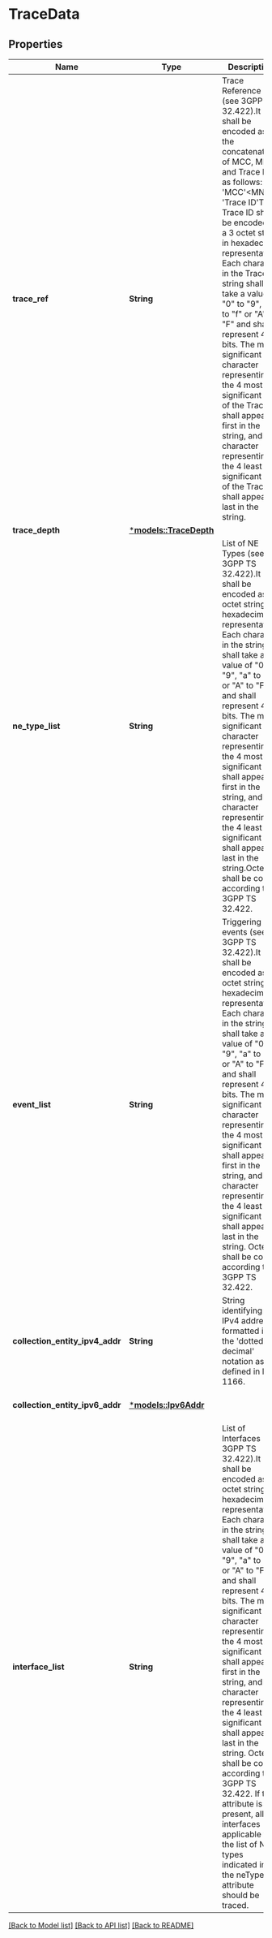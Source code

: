 # TraceData

## Properties
Name | Type | Description | Notes
------------ | ------------- | ------------- | -------------
**trace_ref** | **String** | Trace Reference (see 3GPP TS 32.422).It shall be encoded as the concatenation of MCC, MNC and Trace ID as follows: 'MCC'<MNC'-'Trace ID'The Trace ID shall be encoded as a 3 octet string in hexadecimal representation. Each character in the Trace ID string shall take a value of \"0\" to \"9\", \"a\" to \"f\" or \"A\" to \"F\" and shall represent 4 bits. The most significant character representing the 4 most significant bits of the Trace ID shall appear first  in the string, and the character representing the 4 least significant bit of the Trace ID shall appear last in the string.  | 
**trace_depth** | [***models::TraceDepth**](TraceDepth.md) |  | 
**ne_type_list** | **String** | List of NE Types (see 3GPP TS 32.422).It shall be encoded as an octet string in hexadecimal representation. Each character in the string shall take a value of \"0\" to \"9\", \"a\" to \"f\" or \"A\" to \"F\" and shall represent 4 bits. The most significant character representing the 4 most significant bits shall appear first in the string, and the character representing the 4 least significant bit shall appear last in the string.Octets shall be coded according to 3GPP TS 32.422.  | 
**event_list** | **String** | Triggering events (see 3GPP TS 32.422).It shall be encoded as an octet string in hexadecimal representation. Each character in the string shall take a value of \"0\" to \"9\", \"a\" to \"f\" or \"A\" to \"F\" and shall represent 4 bits. The most significant character representing the 4 most significant bits shall appear first in the string, and the character representing the 4 least significant bit shall appear last in the string. Octets shall be coded according to 3GPP TS 32.422.  | 
**collection_entity_ipv4_addr** | **String** | String identifying a IPv4 address formatted in the 'dotted decimal' notation as defined in RFC 1166.  | [optional] [default to None]
**collection_entity_ipv6_addr** | [***models::Ipv6Addr**](Ipv6Addr.md) |  | [optional] [default to None]
**interface_list** | **String** | List of Interfaces (see 3GPP TS 32.422).It shall be encoded as an octet string in hexadecimal representation. Each character in the string shall take a value of \"0\" to \"9\", \"a\" to \"f\" or \"A\" to \"F\" and shall represent 4 bits. The most significant character representing the 4 most significant bits shall appear first in the string, and the character representing the  4 least significant bit shall appear last in the string. Octets shall be coded according to 3GPP TS 32.422. If this attribute is not present, all the interfaces applicable to the list of NE types indicated in the neTypeList attribute should be traced.  | [optional] [default to None]

[[Back to Model list]](../README.md#documentation-for-models) [[Back to API list]](../README.md#documentation-for-api-endpoints) [[Back to README]](../README.md)


